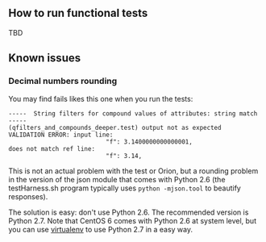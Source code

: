 ## How to run functional tests

TBD

## Known issues

### Decimal numbers rounding

You may find fails likes this one when you run the tests:

```
-----  String filters for compound values of attributes: string match  -----
(qfilters_and_compounds_deeper.test) output not as expected
VALIDATION ERROR: input line:
                           "f": 3.1400000000000001,
does not match ref line:
                           "f": 3.14,
```

This is not an actual problem with the test or Orion, but a rounding problem in the version of the json module that 
comes with Python 2.6 (the testHarness.sh program typically uses `python -mjson.tool` to beautify responses).

The solution is easy: don't use Python 2.6. The recommended version is Python 2.7. Note that CentOS 6 comes with Python 2.6 at
system level, but you can use [virtualenv](https://virtualenv.pypa.io/en/stable/) to use Python 2.7 in a easy way.
